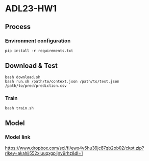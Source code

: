 # ADL23-HW1
## Process
### Environment configuration
```bash=
pip install -r requirements.txt
```
## Download & Test
```bash=
bash download.sh
bash run.sh /path/to/context.json /path/to/test.json /path/to/pred/prediction.csv
```

### Train
```bash=
bash train.sh
```

## Model

### Model link
https://www.dropbox.com/scl/fi/ewx4v5hu39jc87qb2ob02/ckpt.zip?rlkey=akahij552xluuqxgpijnv9rhz&dl=1
